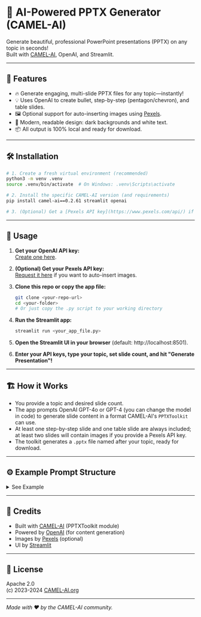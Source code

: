 # 📑 AI-Powered PPTX Generator (CAMEL-AI)

Generate beautiful, professional PowerPoint presentations (PPTX) on any topic in seconds!  
Built with [CAMEL-AI](https://github.com/camel-ai/camel), OpenAI, and Streamlit.

---

## 🚀 Features

- 🔥 Generate engaging, multi-slide PPTX files for any topic—instantly!
- 💡 Uses OpenAI to create bullet, step-by-step (pentagon/chevron), and table slides.
- 🖼️ Optional support for auto-inserting images using [Pexels](https://www.pexels.com/api/).
- 🎨 Modern, readable design: dark backgrounds and white text.
- 📦 All output is 100% local and ready for download.

---

## 🛠️ Installation

```bash
# 1. Create a fresh virtual environment (recommended)
python3 -m venv .venv
source .venv/bin/activate  # On Windows: .venv\Scripts\activate

# 2. Install the specific CAMEL-AI version (and requirements)
pip install camel-ai==0.2.61 streamlit openai

# 3. (Optional) Get a [Pexels API key](https://www.pexels.com/api/) if you want slides with images
```

---

## 📝 Usage

1. **Get your OpenAI API key:**  
   [Create one here](https://platform.openai.com/account/api-keys).

2. **(Optional) Get your Pexels API key:**  
   [Request it here](https://www.pexels.com/api/) if you want to auto-insert images.

3. **Clone this repo or copy the app file:**
   ```bash
   git clone <your-repo-url>
   cd <your-folder>
   # Or just copy the .py script to your working directory
   ```

4. **Run the Streamlit app:**
   ```bash
   streamlit run <your_app_file.py>
   ```

5. **Open the Streamlit UI in your browser** (default: http://localhost:8501).

6. **Enter your API keys, type your topic, set slide count, and hit "Generate Presentation"!**

---

## 🏗️ How it Works

- You provide a topic and desired slide count.
- The app prompts OpenAI GPT-4o or GPT-4 (you can change the model in code) to generate slide content in a format CAMEL-AI's `PPTXToolkit` can use.
- At least one step-by-step slide and one table slide are always included; at least two slides will contain images if you provide a Pexels API key.
- The toolkit generates a `.pptx` file named after your topic, ready for download.

---

## ⚙️ Example Prompt Structure

<details>
<summary>See Example</summary>

```json
[
  {"title": "AI Agents", "subtitle": "Exploring the world of artificial intelligence agents"},
  {"heading": "Types of AI Agents", "bullet_points": ["Intelligent Virtual Agents", "Autonomous Agents", "Collaborative Agents"], "img_keywords": "AI, technology"},
  {"heading": "Creating an AI Agent", "bullet_points": [">> Step 1: Define the goal", ">> Step 2: Choose algorithms", ">> Step 3: Implement and test"], "img_keywords": "workflow, robotics"},
  {"heading": "Comparison of AI Agents", "table": {"headers": ["Type", "Capabilities", "Examples"], "rows": [["Virtual", "Conversational AI", "Siri"], ["Autonomous", "Self-learning", "Robots"]]}, "img_keywords": "comparison chart, table"}
]
```
</details>

---

## 📝 Credits

- Built with [CAMEL-AI](https://github.com/camel-ai/camel) (PPTXToolkit module)
- Powered by [OpenAI](https://platform.openai.com/docs/api-reference) (for content generation)
- Images by [Pexels](https://www.pexels.com/api/) (optional)
- UI by [Streamlit](https://streamlit.io/)

---

## 🐪 License

Apache 2.0  
(c) 2023-2024 [CAMEL-AI.org](https://camel-ai.org)

---

*Made with ❤️ by the CAMEL-AI community.*
